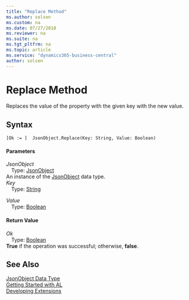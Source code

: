 ```yaml
---
title: "Replace Method"
ms.author: solsen
ms.custom: na
ms.date: 07/27/2018
ms.reviewer: na
ms.suite: na
ms.tgt_pltfrm: na
ms.topic: article
ms.service: "dynamics365-business-central"
author: solsen
---
```

[//]: # (START>DO_NOT_EDIT)
[//]: # (IMPORTANT:Do not edit any of the content between here and the END>DO_NOT_EDIT.)
[//]: # (Any modifications should be made in the .resx files in the ModernDev repo.)
# Replace Method
Replaces the value of the property with the given key with the new value.

## Syntax
```
[Ok := ]  JsonObject.Replace(Key: String, Value: Boolean)
```
#### Parameters
*JsonObject*  
&emsp;Type: [JsonObject](jsonobject-data-type.md)  
An instance of the [JsonObject](jsonobject-data-type.md) data type.  
*Key*  
&emsp;Type: [String](string-data-type.md)  

*Value*  
&emsp;Type: [Boolean](boolean-data-type.md)  



#### Return Value
*Ok*  
&emsp;Type: [Boolean](boolean-data-type.md)  
**True** if the operation was successful; otherwise, **false**.  
  


[//]: # (IMPORTANT: END>DO_NOT_EDIT)
## See Also
[JsonObject Data Type](jsonobject-data-type.md)  
[Getting Started with AL](../devenv-get-started.md)  
[Developing Extensions](../devenv-dev-overview.md)